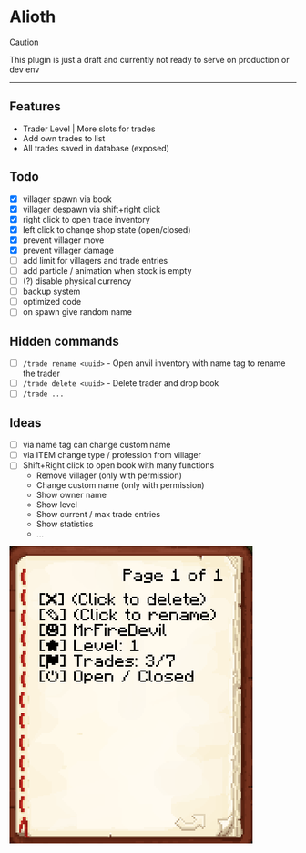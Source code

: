 # Alioth

> [!CAUTION]
> This plugin is just a draft and currently not ready to serve on production or dev env

___

## Features
- Trader Level | More slots for trades
- Add own trades to list
- All trades saved in database (exposed)

## Todo
- [x] villager spawn via book
- [x] villager despawn via shift+right click
- [x] right click to open trade inventory
- [x] left click to change shop state (open/closed)
- [x] prevent villager move
- [x] prevent villager damage
- [ ] add limit for villagers and trade entries
- [ ] add particle / animation when stock is empty
- [ ] (?) disable physical currency
- [ ] backup system
- [ ] optimized code
- [ ] on spawn give random name

## Hidden commands
- [ ] ``/trade rename <uuid>`` - Open anvil inventory with name tag to rename the trader
- [ ] ``/trade delete <uuid>`` - Delete trader and drop book
- [ ] ``/trade ...``

## Ideas
- [ ] via name tag can change custom name
- [ ] via ITEM change type / profession from villager
- [ ] Shift+Right click to open book with many functions
  - Remove villager (only with permission)
  - Change custom name (only with permission)
  - Show owner name
  - Show level
  - Show current / max trade entries
  - Show statistics
  - ...

![img.png](img.png)
